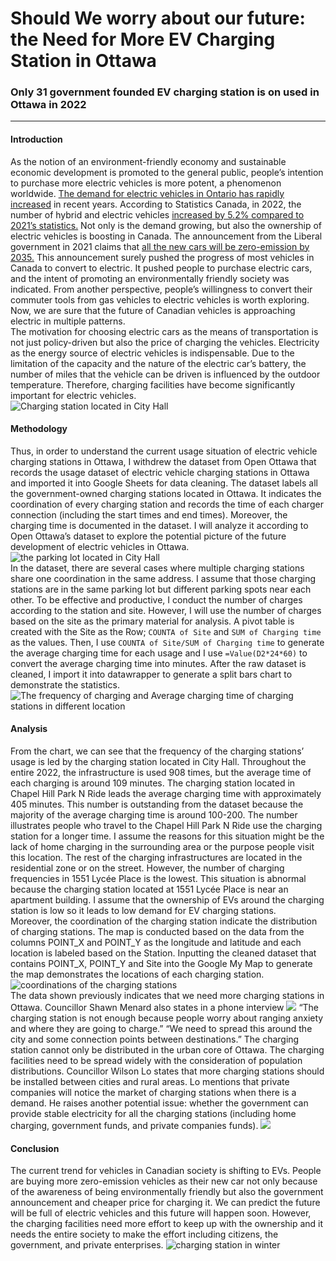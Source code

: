 # Should We worry about our future: the Need for More EV Charging Station in Ottawa
### Only 31 government founded EV charging station is on used in Ottawa in 2022
---
#### Introduction
As the notion of an environment-friendly economy and sustainable economic development is promoted to the general public, people’s intention to purchase more electric vehicles is more potent, a phenomenon worldwide. [The demand for electric vehicles in Ontario has rapidly increased](https://www.cbc.ca/news/canada/toronto/electric-vehicle-charging-infrastructure-ontario-1.6752224) in recent years. According to Statistics Canada, in 2022, the number of hybrid and electric vehicles [increased by 5.2% compared to 2021’s statistics.](https://www150.statcan.gc.ca/n1/daily-quotidien/221011/dq221011c-eng.htm) Not only is the demand growing, but also the ownership of electric vehicles is boosting in Canada. The announcement from the Liberal government in 2021 claims that [all the new cars will be zero-emission by 2035.](https://www.cbc.ca/news/canada/calgary/canada-electric-cars-2035-1.6085540) This announcement surely pushed the progress of most vehicles in Canada to convert to electric. It pushed people to purchase electric cars, and the intent of promoting an environmentally friendly society was indicated. From another perspective, people’s willingness to convert their commuter tools from gas vehicles to electric vehicles is worth exploring. Now, we are sure that the future of Canadian vehicles is approaching electric in multiple patterns. <br>
The motivation for choosing electric cars as the means of transportation is not just policy-driven but also the price of charging the vehicles. Electricity as the energy source of electric vehicles is indispensable. Due to the limitation of the capacity and the nature of the electric car’s battery, the number of miles that the vehicle can be driven is influenced by the outdoor temperature. Therefore, charging facilities have become significantly important for electric vehicles. <br>
![Charging station located in City Hall](/charging_station1.jpg) 
<br>
#### Methodology
Thus, in order to understand the current usage situation of electric vehicle charging stations in Ottawa, I withdrew the dataset from Open Ottawa that records the usage dataset of electric vehicle charging stations in Ottawa and imported it into Google Sheets for data cleaning. The dataset labels all the government-owned charging stations located in Ottawa. It indicates the coordination of every charging station and records the time of each charger connection (including the start times and end times). Moreover, the charging time is documented in the dataset. I will analyze it according to Open Ottawa’s dataset to explore the potential picture of the future development of electric vehicles in Ottawa. 
![the parking lot located in City Hall](/parking_lot.jpg)
<br>
In the dataset, there are several cases where multiple charging stations share one coordination in the same address. I assume that those charging stations are in the same parking lot but different parking spots near each other. To be effective and productive, I conduct the number of charges according to the station and site. However, I will use the number of charges based on the site as the primary material for analysis. A pivot table is created with the Site as the Row; `COUNTA of Site` and `SUM of Charging time` as the values. Then, I use `COUNTA of Site/SUM of Charging time` to generate the average charging time for each usage and I use `=Value(D2*24*60)` to convert the average charging time into minutes. After the raw dataset is cleaned, I import it into datawrapper to generate a split bars chart to demonstrate the statistics. 
![The frequency of charging and Average charging time of charging stations in different location](/chart.png)

#### Analysis
From the chart, we can see that the frequency of the charging stations’ usage is led by the charging station located in City Hall. Throughout the entire 2022, the infrastructure is used 908 times, but the average time of each charging is around 109 minutes. The charging station located in Chapel Hill Park N Ride leads the average charging time with approximately 405 minutes. This number is outstanding from the dataset because the majority of the average charging time is around 100-200. The number illustrates people who travel to the Chapel Hill Park N Ride use the charging station for a longer time. I assume the reasons for this situation might be the lack of home charging in the surrounding area or the purpose people visit this location. The rest of the charging infrastructures are located in the residential zone or on the street. However, the number of charging frequencies in 1551 Lycée Place is the lowest. This situation is abnormal because the charging station located at 1551 Lycée Place is near an apartment building. I assume that the ownership of EVs around the charging station is low so it leads to low demand for EV charging stations. <br>
Moreover, the coordination of the charging station indicate the distribution of charging stations. The map is conducted based on the data from the columns POINT_X and POINT_Y as the longitude and latitude and each location is labeled based on the Station. Inputting the cleaned dataset that contains POINT_X, POINT_Y and Site into the Google My Map to generate the map demonstrates the locations of each charging station. 
![coordinations of the charging stations](/The%20coordination%20for%20charging%20stations.jpg)
<br>
The data shown previously indicates that we need more charging stations in Ottawa. 
Councillor Shawn Menard also states in a phone interview
![ ](/screenshot%20of%20phone%20interview%20with%20councollor%20Menard.PNG)
“The charging station is not enough because people worry about ranging anxiety and where they are going to charge.” 
“We need to spread this around the city and some connection points between destinations.”
The charging station cannot only be distributed in the urban core of Ottawa. The charging facilities need to be spread widely with the consideration of population distributions. 
Councillor Wilson Lo states that more charging stations should be installed between cities and rural areas.
Lo mentions that private companies will notice the market of charging stations when there is a demand. 
He raises another potential issue: whether the government can provide stable electricity for all the charging stations (including home charging, government funds, and private companies funds). 
![ ](/screenshot%20of%20interview%20with%20councillor%20Lo.jpg)
#### Conclusion
The current trend for vehicles in Canadian society is shifting to EVs. People are buying more zero-emission vehicles as their new car not only because of the awareness of being environmentally friendly but also the government announcement and cheaper price for charging it. We can predict the future will be full of electric vehicles and this future will happen soon. However, the charging facilities need more effort to keep up with the ownership and it needs the entire society to make the effort including citizens, the government, and private enterprises. 
![charging station in winter](/charging_station2.jpg)